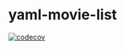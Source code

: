 # yaml-movie-list

[![codecov](https://codecov.io/gh/lbreede/yaml-movie-list/branch/main/graph/badge.svg?token=KDDW2WTXLE)](https://codecov.io/gh/lbreede/yaml-movie-list)
